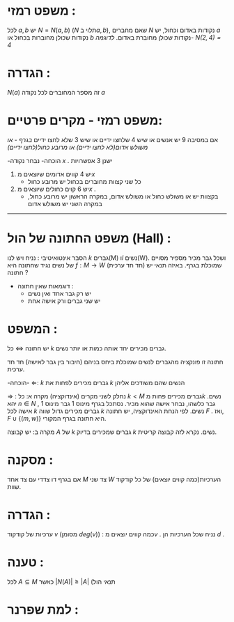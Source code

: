 # משפט רמזי : 
לכל $a,b$ יש $N = N(a,b)$ ($N$ תלוי ב$a,b$), שאם מחברים $N$ נקודות באדום וכחול,
יש $a$ נקודות שכולן מחוברות בכחול או $b$ נקודות שכולן מחוברת באדום.
*לדוגמה- $N(2,4) = 4$*

# הגדרה : 
$N(a)$ זה מספר המחוברים לכל נקודה $a$
# משפט רמזי  - מקרים פרטיים: 
אם במסיבה 9 יש אנשים או שיש 4 שלחצו ידיים או שיש 3 שלא לחצו ידיים *בגרף - או משולש אדום(לא לחצו ידיים) או מרובע כחול(לחצו ידיים)*

-הוכחה-
נבחר נקודה $x$ .
ישנן 3 אפשרויות
1. יש 4 קווים אדומים שיוצאים מ$x$ 
	- כל שני קצוות מחוברים בכחול יש מרובע כחול
2. יש 6 קוים כחולים שיוצאים מ$x$ .
	- בקצוות יש או משולש כחול או משולש אדום, במקרה הראשון יש מרובע כחול, במקרה השני יש משולש אדום

---
# משפט החתונה של הול (Hall) : 

הסבר אינטואיטיבי : 
נניח ויש לנו $k$ גברים(M) ו$l$ נשים(W).
ושכל גבר מכיר מספיר מסויים של נשים
נגיד שחתונה היא $f : M \to W$ (חד חד ערכית) שמוכלת בגרף.
באיזה תנאי יש חתונה ?
- דוגמאות שאין חתונה : 
	- יש רק גבר אחד ואין נשים
	- יש שני גברים ורק אישה אחת

# המשפט : 
יש חתונה $\iff$ כל $k$ גברים מכירים יחד אותה כמות או יותר נשים.

חתונה זו פונקציה מהגברים לנשים שמוכלת ביחס בניהם (חיבור בין גבר לאישה) חד חד ערכית.

-הוכחה- 
$\Leftarrow$: 
$k$ גברים מכירים לפחות את $k$ הנשים שהם משודכים אליהן

$\Rightarrow$ :
נחלק לשני מקרים (אינדוקציה)
מקרה א: כל $k \lt M$ גברים מכירים פחות מ$k$ נשים.
יהא $n \in N$ , גבר כלשהו, נבחר אישה שהוא מכיר.
נסתכל בגרף מינוס 1 גבר מינוס 1 אישה
לכל $k$ גברים מכירים גדול שווה $k$ נשים.
לפי הנחת האינדוקציה, יש חתונה $F$ .
ואז, $F \cup \{(m,w)\}$  היא חתונה בגרף המקורי.

מקרה ב: 
יש קבוצה $A$ של $k$ גברים שמכירים בדיוק $k$ נשים. נקרא לזה קבוצה קריטית. 


# מסקנה : 
אם בגרף דו צדדי עם צד אחד $M$ צד שני $W$ 
הערכיות(כמה קווים יוצאים) של כל קודקוד שוות.


# הגדרה : 
ערכיות של קודקוד $v$ (מסומן $deg(v)$) : כמה קווים יוצאים מ$v$ . נניח שכל הערכיות הן $d$ .

# טענה : 
לכל $A \subseteq M$ כאשר $|N(A)| \ge |A|$ (תנאי הול

# למת שפרנר : 